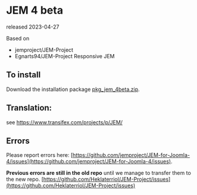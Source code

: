 # JEM 4 beta
released 2023-04-27

Based on
- jemproject/JEM-Project
- Egnarts94/JEM-Project Responsive JEM

## To install
Download the installation package [pkg_jem_4beta.zip](https://raw.githubusercontent.com/jemproject/JEM-for-Joomla-4/main/pkg_jem_4beta.zip).    

## Translation:
see https://www.transifex.com/projects/p/JEM/

## Errors
Please report errors here: [https://github.com/jemproject/JEM-for-Joomla-4/issues](https://github.com/jemproject/JEM-for-Joomla-4/issues).

**Previous errors are still in the old repo**
until we manage to transfer them to the new repo.
[https://github.com/Heklaterriol/JEM-Project/issues](https://github.com/Heklaterriol/JEM-Project/issues)
